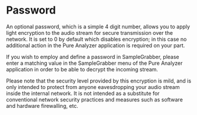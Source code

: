 # Password
An optional password, which is a simple 4 digit number, allows you to apply light encryption to
the audio stream for secure transmission over the network. It is set to 0 by default which disables
encryption; in this case no additional action in the Pure Analyzer application is required on your
part.

If you wish to employ and define a password in SampleGrabber, please enter a matching value in the SampleGrabber
menu of the Pure Analyzer application in order to be able to decrypt the incoming stream.

Please note that the security level provided by this encryption is mild, and is only intended to
protect from anyone eavesdropping your audio stream inside the internal network. It is not intended
as a substitute for conventional network security practices and measures such as software and
hardware firewalling, etc.
